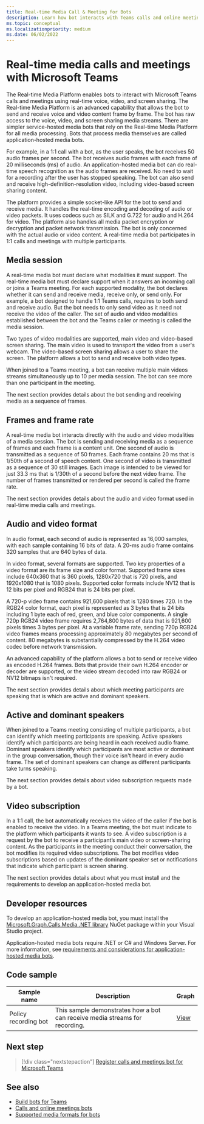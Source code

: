 ```yaml
---
title: Real-time Media Call & Meeting for Bots
description: Learn how bot interacts with Teams calls and online meetings. Explore media sessions, frame rate, audio and video format, active speakers, and video subscription. 
ms.topic: conceptual
ms.localizationpriority: medium
ms.date: 06/02/2022
---
```


# Real-time media calls and meetings with Microsoft Teams

The Real-time Media Platform enables bots to interact with Microsoft Teams calls and meetings using real-time voice, video, and screen sharing. The Real-time Media Platform is an advanced capability that allows the bot to send and receive voice and video content frame by frame. The bot has raw access to the voice, video, and screen sharing media streams. There are simpler service-hosted media bots that rely on the Real-time Media Platform for all media processing. Bots that process media themselves are called application-hosted media bots.

For example, in a 1:1 call with a bot, as the user speaks, the bot receives 50 audio frames per second. The bot receives audio frames with each frame of 20 milliseconds (ms) of audio. An application-hosted media bot can do real-time speech recognition as the audio frames are received. No need to wait for a recording after the user has stopped speaking. The bot can also send and receive high-definition-resolution video, including video-based screen sharing content.

The platform provides a simple socket-like API for the bot to send and receive media. It handles the real-time encoding and decoding of audio or video packets. It uses codecs such as SILK and G.722 for audio and H.264 for video. The platform also handles all media packet encryption or decryption and packet network transmission. The bot is only concerned with the actual audio or video content. A real-time media bot participates in 1:1 calls and meetings with multiple participants.

## Media session

A real-time media bot must declare what modalities it must support. The real-time media bot must declare support when it answers an incoming call or joins a Teams meeting. For each supported modality, the bot declares whether it can send and receive media, receive only, or send only. For example, a bot designed to handle 1:1 Teams calls, requires to both send and receive audio. But the bot needs to only send video as it need not receive the video of the caller. The set of audio and video modalities established between the bot and the Teams caller or meeting is called the media session.

Two types of video modalities are supported, main video and video-based screen sharing. The main video is used to transport the video from a user's webcam. The video-based screen sharing allows a user to share the screen. The platform allows a bot to send and receive both video types.

When joined to a Teams meeting, a bot can receive multiple main videos streams simultaneously up to 10 per media session. The bot can see more than one participant in the meeting.

The next section provides details about the bot sending and receiving media as a sequence of frames.

## Frames and frame rate

A real-time media bot interacts directly with the audio and video modalities of a media session. The bot is sending and receiving media as a sequence of frames and each frame is a content unit. One second of audio is transmitted as a sequence of 50 frames. Each frame contains 20 ms that is 1/50th of a second of speech content. One second of video is transmitted as a sequence of 30 still images. Each image is intended to be viewed for just 33.3 ms that is 1/30th of a second before the next video frame. The number of frames transmitted or rendered per second is called the frame rate.

The next section provides details about the audio and video format used in real-time media calls and meetings.

## Audio and video format

In audio format, each second of audio is represented as 16,000 samples, with each sample containing 16 bits of data. A 20-ms audio frame contains 320 samples that are 640 bytes of data.

In video format, several formats are supported. Two key properties of a video format are its frame size and color format. Supported frame sizes include 640x360 that is 360 pixels, 1280x720 that is 720 pixels, and 1920x1080 that is 1080 pixels. Supported color formats include NV12 that is 12 bits per pixel and RGB24 that is 24 bits per pixel.

A 720-p video frame contains 921,600 pixels that is 1280 times 720. In the RGB24 color format, each pixel is represented as 3 bytes that is 24 bits including 1 byte each of red, green, and blue color components. A single 720p RGB24 video frame requires 2,764,800 bytes of data that is 921,600 pixels times 3 bytes per pixel. At a variable frame rate, sending 720p RGB24 video frames means processing approximately 80 megabytes per second of content. 80 megabytes is substantially compressed by the H.264 video codec before network transmission.

An advanced capability of the platform allows a bot to send or receive video as encoded H.264 frames. Bots that provide their own H.264 encoder or decoder are supported, or the video stream decoded into raw RGB24 or NV12 bitmaps isn't required.

The next section provides details about which meeting participants are speaking that is which are active and dominant speakers.

## Active and dominant speakers

When joined to a Teams meeting consisting of multiple participants, a bot can identify which meeting participants are speaking. Active speakers identify which participants are being heard in each received audio frame. Dominant speakers identify which participants are most active or dominant in the group conversation, though their voice isn't heard in every audio frame. The set of dominant speakers can change as different participants take turns speaking.

The next section provides details about video subscription requests made by a bot.

## Video subscription

In a 1:1 call, the bot automatically receives the video of the caller if the bot is enabled to receive the video. In a Teams meeting, the bot must indicate to the platform which participants it wants to see. A video subscription is a request by the bot to receive a participant’s main video or screen-sharing content. As the participants in the meeting conduct their conversation, the bot modifies its required video subscriptions. The bot modifies video subscriptions based on updates of the dominant speaker set or notifications that indicate which participant is screen sharing.

The next section provides details about what you must install and the requirements to develop an application-hosted media bot.

## Developer resources

To develop an application-hosted media bot, you must install the [Microsoft.Graph.Calls.Media .NET library](https://www.nuget.org/packages/Microsoft.Graph.Communications.Calls.Media/) NuGet package within your Visual Studio project.

Application-hosted media bots require .NET or C# and Windows Server. For more information, see [requirements and considerations for application-hosted media bots](requirements-considerations-application-hosted-media-bots.md#c-or-net-and-windows-server-for-development).

## Code sample

| **Sample name** | **Description** | **Graph** |
|---------------|----------|--------|
| Policy recording bot | This sample demonstrates how a bot can receive media streams for recording. | [View](https://github.com/microsoftgraph/microsoft-graph-comms-samples/tree/master/Samples/V1.0Samples/LocalMediaSamples/PolicyRecordingBot) |

## Next step

> [!div class="nextstepaction"]
> [Register calls and meetings bot for Microsoft Teams](registering-calling-bot.md)

## See also

* [Build bots for Teams](../what-are-bots.md)
* [Calls and online meetings bots](calls-meetings-bots-overview.md)
* [Supported media formats for bots](~/resources/media-formats.md)
